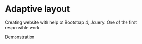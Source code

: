 # Adaptive layout
Creating website with help of Bootstrap 4, Jquery. One of the first responsible work.

[Demonstration](https://bank.web-semenov.ru/ "on my website")

